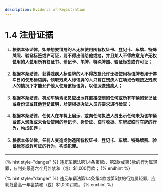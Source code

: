 ```yaml
---
description: Evidence of Registration
---
```


# 1.4 注册证据

1. #### 根据本条法律，如果想要借用的人无权使用所有权证书、登记卡、车牌、特殊牌照、验证标签或许可证，则不得出借给他或她，并且某人不得故意允许无权使用的人使用所有权证书、登记卡、车牌、特殊牌照、验证标签或许可证；
2. #### 根据本条法律，获得残疾人标语牌的人不得故意允许无权使用标语牌者用于停车目的使用标语牌。领取残疾人标语牌的人只有在残疾人在场或合理接近残疾人的情况下才能允许他人使用该标语牌，以便运送残疾人；
3. #### 根据本条法律，机动车辆驾驶员应出示其直接控制的任何或所有车辆的登记证或身份证或其他登记证明，以便根据执法人员的要求进行检查；
4. #### 根据本条法律，任何人在车辆上展示，或向任何执法人员出示任何未为该车辆或该人颁发或未合法使用的登记卡、身份证、临时收据、车牌或临时车牌的行为，构成犯罪；
5. #### 根据本条法律，任何人变造或伪造所有权证书、登记卡、车牌、特殊牌照、验证标签或许可证的行为，构成犯罪。

***

{% hint style="danger" %}
违反车辆法第1.4条第1款、第2款或第3款的行为属轻罪，应判处最高六个月监禁和（或）$1,000罚款；
{% endhint %}

{% hint style="danger" %}
违反车辆法第1.4条第4款或第5款的行为属轻罪，应判处最高一年监禁和（或）$1,000罚款。
{% endhint %}
